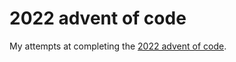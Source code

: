 # 2022 advent of code

My attempts at completing the [2022 advent of code](https://adventofcode.com/2022).
